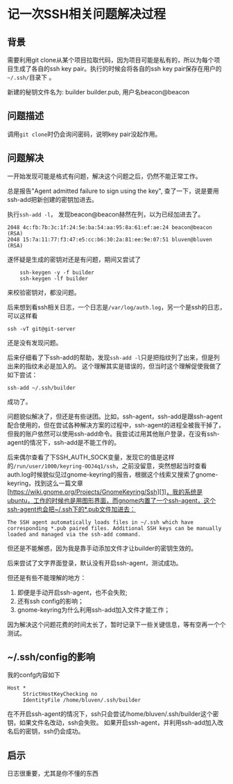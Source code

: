# 记一次SSH相关问题解决过程

## 背景

需要利用git clone从某个项目拉取代码，因为项目可能是私有的，所以为每个项目生成了各自的ssh key pair。执行的时候会将各自的ssh key pair保存在用户的`~/.ssh/`目录下 。

新建的秘钥文件名为: builder builder.pub, 用户名beacon@beacon
## 问题描述

调用`git clone`时仍会询问密码，说明key pair没起作用。

## 问题解决

一开始发现可能是格式有问题，解决这个问题之后，仍然不能正常工作。

总是报告"Agent admitted failure to sign using the key", 查了一下，说是要用ssh-add把新创建的密钥加进去。

执行`ssh-add -l`， 发现beacon@beacon赫然在列，以为已经加进去了。

```
2048 4c:fb:7b:3c:1f:24:5e:ba:54:aa:95:8a:61:ef:ae:24 beacon@beacon (RSA)
2048 15:7a:11:77:f3:47:e5:cc:b6:30:2a:81:ee:9e:07:51 bluven@bluven (RSA)
```

遂怀疑是生成的密钥对还是有问题，期间又尝试了
```
    ssh-keygen -y -f builder
    ssh-keygen -lf builder
```
来校验密钥对，都没问题。

后来想到看ssh相关日志，一个日志是`/var/log/auth.log`，另一个是ssh的日志，可以这样看

```
ssh -vT git@git-server
```

还是没有发现问题。

后来仔细看了下ssh-add的帮助，发现`ssh-add -l`只是把指纹列了出来，但是列出来的指纹未必是加入的。
这个理解其实是错误的，但当时这个理解促使我做了如下尝试：

```
ssh-add ~/.ssh/builder
```

成功了。

问题貌似解决了，但还是有些谜团。比如，ssh-agent，ssh-add是跟ssh-agent配合使用的，但在尝试各种解决方案的过程中，ssh-agent的进程全被我干掉了，但我的账户依然可以使用ssh-add命令。我尝试过用其他账户登录，在没有ssh-agent的情况下，ssh-add是不能工作的。

后来偶尔查看了下SSH_AUTH_SOCK变量，发现它的值是这样的`/run/user/1000/keyring-OOJ4q1/ssh`，之前没留意，突然想起当时查看auth.log时候貌似见过gnome-keyring的报告，根据这个线索又搜索了gnome-keyring，找到这么一篇文章
[https://wiki.gnome.org/Projects/GnomeKeyring/Ssh][1]，我的系统是ubuntu，工作的时候也是用图形界面，而gnome内置了一个ssh-agent，这个ssh-agent也会把~/.ssh下的*.pub文件加进去：

```
The SSH agent automatically loads files in ~/.ssh which have corresponding *.pub paired files. Additional SSH keys can be manually loaded and managed via the ssh-add command.
```
但还是不能解惑，因为我是靠手动添加文件才让builder的密钥生效的。

后来尝试了文字界面登录，默认没有开启ssh-agent，测试成功。

但还是有些不能理解的地方：

1. 即便是手动开启ssh-agent，也不会失败;
2. 还有ssh config的影响；
3. gnome-keyring为什么利用ssh-add加入文件才能工作；

因为解决这个问题花费的时间太长了，暂时记录下一些关键信息，等有空再一个个测试。

## ~/.ssh/config的影响

我的confg内容如下

```
Host *
     StrictHostKeyChecking no
     IdentityFile /home/bluven/.ssh/builder
```

在不开启ssh-agent的情况下，ssh只会尝试/home/bluven/.ssh/builder这个密钥，如果文件名改动，ssh会失败。
如果开启ssh-agent，并利用ssh-add加入改名后的密钥，ssh仍会成功。

## 启示

日志很重要，尤其是你不懂的东西

  [1]: https://wiki.gnome.org/Projects/GnomeKeyring/Ssh
